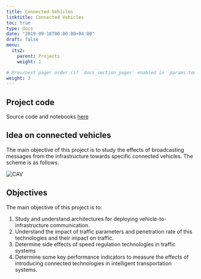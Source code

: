 ```yaml
---
title: Connected Vehicles 
linktitle: Connected Vehicles
toc: true
type: docs
date: "2019-09-18T00:00:00+04:00"
draft: false
menu:
  its2:
    parent: Projects
    weight: 1

# Prev/next pager order (if `docs_section_pager` enabled in `params.toml`)
weight: 3
---
```


## Project code

Source code and notebooks [here](https://github.com/aladinoster/prj_connectv2x)

## Idea on connected vehicles 

The main objective of this project is to study the effects of broadcasting messages from the infrastructure towards specific connected vehicles. The scheme is as follows. 

![CAV](/img/its_img/scoop-test.png)

## Objectives

The main objective of this project is to:

1. Study and understand architectures for deploying vehicle-to-infrastructure communication. 
2. Understand the impact of traffic parameters and penetration rate of this technologies and their impact on traffic. 
3. Determine side effects of speed regulation technologies in traffic systems
4. Determine some key performance indicators to measure the effects of introducing connected technologies in intelligent transportation systems. 